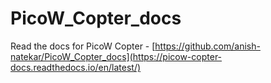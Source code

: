 # PicoW_Copter_docs
Read the docs for PicoW Copter - [https://github.com/anish-natekar/PicoW_Copter_docs](https://picow-copter-docs.readthedocs.io/en/latest/)
